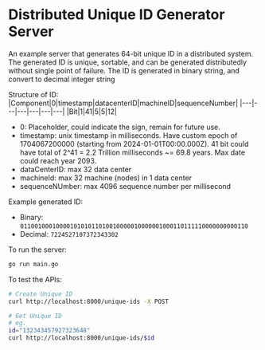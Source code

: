 # Distributed Unique ID Generator Server

An example server that generates 64-bit unique ID in a distributed system.
The generated ID is unique, sortable, and can be generated distributedly without single point of failure.
The ID is generated in binary string, and convert to decimal integer string

Structure of ID:
|Component|0|timestamp|datacenterID|machineID|sequenceNumber|
|---|---|---|---|---|---|
|Bit|1|41|5|5|12|

- 0: Placeholder, could indicate the sign, remain for future use.
- timestamp: unix timestamp in milliseconds. Have custom epoch of 1704067200000 (starting from 2024-01-01T00:00.000Z). 41 bit could have total of 2^41 = 2.2 Trillion milliseconds ~= 69.8 years. Max date could reach year 2093.
- dataCenterID: max 32 data center
- machineId: max 32 machine (nodes) in 1 data center
- sequenceNUmber: max 4096 sequence number per millisecond

Example generated ID:

- Binary: `0110010001000010101011010010000010000001000110111110000000000110`
- Decimal: `7224527107372343302`

To run the server:

```bash
go run main.go
```

To test the APIs:

```bash
# Create Unique ID
curl http://localhost:8000/unique-ids -X POST

# Get Unique ID
# eg.
id="132343457927323648"
curl http://localhost:8000/unique-ids/$id
```
